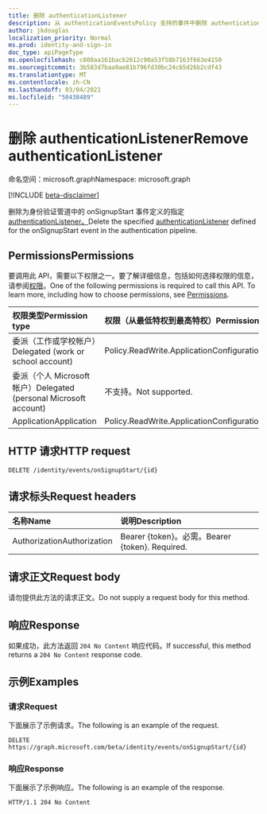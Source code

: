 ```yaml
---
title: 删除 authenticationListener
description: 从 authenticationEventsPolicy 支持的事件中删除 authenticationListener。
author: jkdouglas
localization_priority: Normal
ms.prod: identity-and-sign-in
doc_type: apiPageType
ms.openlocfilehash: c808aa161bacb2612c90a53f58b7163f663e4150
ms.sourcegitcommit: 3b583d7baa9ae81b796fd30bc24c65d26b2cdf43
ms.translationtype: MT
ms.contentlocale: zh-CN
ms.lasthandoff: 03/04/2021
ms.locfileid: "50438489"
---
```

# <a name="remove-authenticationlistener"></a><span data-ttu-id="8a359-103">删除 authenticationListener</span><span class="sxs-lookup"><span data-stu-id="8a359-103">Remove authenticationListener</span></span>

<span data-ttu-id="8a359-104">命名空间：microsoft.graph</span><span class="sxs-lookup"><span data-stu-id="8a359-104">Namespace: microsoft.graph</span></span>

[!INCLUDE [beta-disclaimer](../../includes/beta-disclaimer.md)]

<span data-ttu-id="8a359-105">删除为身份验证管道中的 onSignupStart 事件定义的指定[authenticationListener。](../resources/authenticationlistener.md)</span><span class="sxs-lookup"><span data-stu-id="8a359-105">Delete the specified [authenticationListener](../resources/authenticationlistener.md) defined for the onSignupStart event in the authentication pipeline.</span></span>

## <a name="permissions"></a><span data-ttu-id="8a359-106">Permissions</span><span class="sxs-lookup"><span data-stu-id="8a359-106">Permissions</span></span>

<span data-ttu-id="8a359-p101">要调用此 API，需要以下权限之一。要了解详细信息，包括如何选择权限的信息，请参阅[权限](/graph/permissions-reference)。</span><span class="sxs-lookup"><span data-stu-id="8a359-p101">One of the following permissions is required to call this API. To learn more, including how to choose permissions, see [Permissions](/graph/permissions-reference).</span></span>

|<span data-ttu-id="8a359-109">权限类型</span><span class="sxs-lookup"><span data-stu-id="8a359-109">Permission type</span></span>|<span data-ttu-id="8a359-110">权限（从最低特权到最高特权）</span><span class="sxs-lookup"><span data-stu-id="8a359-110">Permissions (from least to most privileged)</span></span>|
|:---|:---|
|<span data-ttu-id="8a359-111">委派（工作或学校帐户）</span><span class="sxs-lookup"><span data-stu-id="8a359-111">Delegated (work or school account)</span></span>|<span data-ttu-id="8a359-112">Policy.ReadWrite.ApplicationConfiguration</span><span class="sxs-lookup"><span data-stu-id="8a359-112">Policy.ReadWrite.ApplicationConfiguration</span></span>|
|<span data-ttu-id="8a359-113">委派（个人 Microsoft 帐户）</span><span class="sxs-lookup"><span data-stu-id="8a359-113">Delegated (personal Microsoft account)</span></span>|<span data-ttu-id="8a359-114">不支持。</span><span class="sxs-lookup"><span data-stu-id="8a359-114">Not supported.</span></span>|
|<span data-ttu-id="8a359-115">Application</span><span class="sxs-lookup"><span data-stu-id="8a359-115">Application</span></span>|<span data-ttu-id="8a359-116">Policy.ReadWrite.ApplicationConfiguration</span><span class="sxs-lookup"><span data-stu-id="8a359-116">Policy.ReadWrite.ApplicationConfiguration</span></span>|

## <a name="http-request"></a><span data-ttu-id="8a359-117">HTTP 请求</span><span class="sxs-lookup"><span data-stu-id="8a359-117">HTTP request</span></span>

<!-- {
  "blockType": "ignored"
}
-->

``` http
DELETE /identity/events/onSignupStart/{id}
```

## <a name="request-headers"></a><span data-ttu-id="8a359-118">请求标头</span><span class="sxs-lookup"><span data-stu-id="8a359-118">Request headers</span></span>

|<span data-ttu-id="8a359-119">名称</span><span class="sxs-lookup"><span data-stu-id="8a359-119">Name</span></span>|<span data-ttu-id="8a359-120">说明</span><span class="sxs-lookup"><span data-stu-id="8a359-120">Description</span></span>|
|:---|:---|
|<span data-ttu-id="8a359-121">Authorization</span><span class="sxs-lookup"><span data-stu-id="8a359-121">Authorization</span></span>|<span data-ttu-id="8a359-p102">Bearer {token}。必需。</span><span class="sxs-lookup"><span data-stu-id="8a359-p102">Bearer {token}. Required.</span></span>|

## <a name="request-body"></a><span data-ttu-id="8a359-124">请求正文</span><span class="sxs-lookup"><span data-stu-id="8a359-124">Request body</span></span>

<span data-ttu-id="8a359-125">请勿提供此方法的请求正文。</span><span class="sxs-lookup"><span data-stu-id="8a359-125">Do not supply a request body for this method.</span></span>

## <a name="response"></a><span data-ttu-id="8a359-126">响应</span><span class="sxs-lookup"><span data-stu-id="8a359-126">Response</span></span>

<span data-ttu-id="8a359-127">如果成功，此方法返回 `204 No Content` 响应代码。</span><span class="sxs-lookup"><span data-stu-id="8a359-127">If successful, this method returns a `204 No Content` response code.</span></span>

## <a name="examples"></a><span data-ttu-id="8a359-128">示例</span><span class="sxs-lookup"><span data-stu-id="8a359-128">Examples</span></span>

### <a name="request"></a><span data-ttu-id="8a359-129">请求</span><span class="sxs-lookup"><span data-stu-id="8a359-129">Request</span></span>

<span data-ttu-id="8a359-130">下面展示了示例请求。</span><span class="sxs-lookup"><span data-stu-id="8a359-130">The following is an example of the request.</span></span>

<!-- {
  "blockType": "request",
  "name": "delete_onsignupstart_from_authenticationeventspolicy"
}
-->

``` http
DELETE https://graph.microsoft.com/beta/identity/events/onSignupStart/{id}
```

### <a name="response"></a><span data-ttu-id="8a359-131">响应</span><span class="sxs-lookup"><span data-stu-id="8a359-131">Response</span></span>

<span data-ttu-id="8a359-132">下面展示了示例响应。</span><span class="sxs-lookup"><span data-stu-id="8a359-132">The following is an example of the response.</span></span>

<!-- {
  "blockType": "response",
  "truncated": true
}
-->

``` http
HTTP/1.1 204 No Content
```
